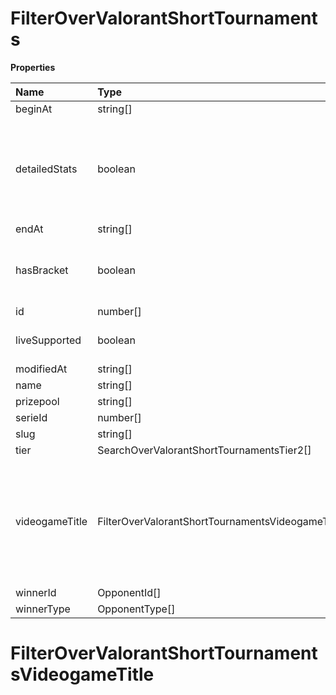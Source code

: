 # FilterOverValorantShortTournaments

**Properties**

| Name           | Type                                               | Required | Description                                                                                              |
| :------------- | :------------------------------------------------- | :------- | :------------------------------------------------------------------------------------------------------- |
| beginAt        | string[]                                           | ❌       |                                                                                                          |
| detailedStats  | boolean                                            | ❌       | Whether the tournament is expected to have detailed statistics available                                 |
| endAt          | string[]                                           | ❌       |                                                                                                          |
| hasBracket     | boolean                                            | ❌       | Whether the tournament has a bracket                                                                     |
| id             | number[]                                           | ❌       |                                                                                                          |
| liveSupported  | boolean                                            | ❌       | Whether live is supported                                                                                |
| modifiedAt     | string[]                                           | ❌       |                                                                                                          |
| name           | string[]                                           | ❌       |                                                                                                          |
| prizepool      | string[]                                           | ❌       |                                                                                                          |
| serieId        | number[]                                           | ❌       |                                                                                                          |
| slug           | string[]                                           | ❌       |                                                                                                          |
| tier           | SearchOverValorantShortTournamentsTier2[]          | ❌       |                                                                                                          |
| videogameTitle | FilterOverValorantShortTournamentsVideogameTitle[] | ❌       | A videogame title id or slug. <br/>Only for `/csgo/*`, `/codmw/*`, `/fifa/*` and `/ow/*` endpoints <br/> |
| winnerId       | OpponentId[]                                       | ❌       |                                                                                                          |
| winnerType     | OpponentType[]                                     | ❌       |                                                                                                          |

# FilterOverValorantShortTournamentsVideogameTitle

<!-- This file was generated by liblab | https://liblab.com/ -->
